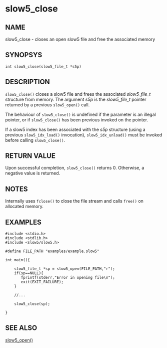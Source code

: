 # slow5_close

## NAME
slow5_close - closes an open slow5 file and free the associated memory

## SYNOPSYS
`int slow5_close(slow5_file_t *s5p)`

## DESCRIPTION
`slow5_close()` closes a slow5 file and frees the associated *slow5_file_t* structure from memory.
The argument *s5p* is the *slow5_file_t* pointer returned by a previous `slow5_open()` call.

The behaviour of `slow5_close()` is undefined if the parameter is an illegal pointer, or if `slow5_close()` has been previous invoked on the pointer.

If a slow5 index has been associated with the *s5p* structure (using a previous `slow5_idx_load()` invocation), `slow5_idx_unload()` must be invoked before calling `slow5_close()`.



## RETURN VALUE

Upon successful completion, `slow5_close()` returns 0. Otherwise, a negative value is returned.

## NOTES

Internally uses `fclose()` to close the file stream and calls `free()` on allocated memory.

## EXAMPLES
```
#include <stdio.h>
#include <stdlib.h>
#include <slow5/slow5.h>

#define FILE_PATH "examples/example.slow5"

int main(){

    slow5_file_t *sp = slow5_open(FILE_PATH,"r");
    if(sp==NULL){
       fprintf(stderr,"Error in opening file\n");
       exit(EXIT_FAILURE);
    }

    //...

    slow5_close(sp);

}
```

## SEE ALSO

[slow5_open()](slow5_open.md)
